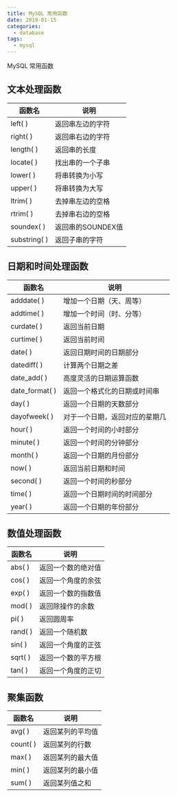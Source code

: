 ```yaml
---
title: MySQL 常用函数
date: 2019-01-15
categories:
  - database
tags:
  - mysql
---
```


MySQL 常用函数
<!--more-->

## 文本处理函数

|函数名|说明|
| - | - |
|left( )     | 返回串左边的字符 |
|right( )    | 返回串右边的字符 |
|length( )   | 返回串的长度 |
|locate( )   | 找出串的一个子串 |
|lower( )    | 将串转换为小写 |
|upper( )    | 将串转换为大写 |
|ltrim( )    | 去掉串左边的空格 |
|rtrim( )    | 去掉串右边的空格 |
|soundex( )  | 返回串的SOUNDEX值 |
|substring( )| 返回子串的字符 |
## 日期和时间处理函数

|函数名|说明|
|-|-|
|adddate( ) | 增加一个日期（天、周等） |
|addtime( ) | 增加一个时间（时、分等） |
|curdate( ) | 返回当前日期 |
|curtime( ) | 返回当前时间 |
|date( ) | 返回日期时间的日期部分 |
|datediff( ) | 计算两个日期之差 |
|date_add( ) | 高度灵活的日期运算函数 |
|date_format( ) | 返回一个格式化的日期或时间串 |
|day( ) | 返回一个日期的天数部分 |
|dayofweek( ) | 对于一个日期，返回对应的星期几 |
|hour( ) | 返回一个时间的小时部分 |
|minute( ) | 返回一个时间的分钟部分 |
|month( ) | 返回一个日期的月份部分 |
|now( ) | 返回当前日期和时间 |
|second( ) | 返回一个时间的秒部分 |
|time( ) | 返回一个日期时间的时间部分 |
|year( ) | 返回一个日期的年份部分 |


## 数值处理函数

|函数名|说明|
|-|-|
|abs( ) | 返回一个数的绝对值 |
|cos( ) | 返回一个角度的余弦 |
|exp( ) | 返回一个数的指数值 |
|mod( ) | 返回除操作的余数 |
|pi( ) | 返回圆周率 |
|rand( ) | 返回一个随机数 |
|sin( ) | 返回一个角度的正弦 |
|sqrt( ) | 返回一个数的平方根 |
|tan( ) | 返回一个角度的正切 |

## 聚集函数

|函数名|说明|
| - | - |
|avg( ) | 返回某列的平均值 |
|count( ) | 返回某列的行数 |
|max( ) | 返回某列的最大值 |
|min( ) | 返回某列的最小值 |
|sum( ) | 返回某列值之和 |